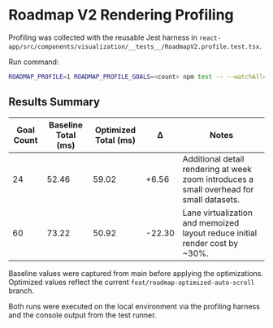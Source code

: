 # Roadmap V2 Rendering Profiling

Profiling was collected with the reusable Jest harness in `react-app/src/components/visualization/__tests__/RoadmapV2.profile.test.tsx`.

Run command:

```bash
ROADMAP_PROFILE=1 ROADMAP_PROFILE_GOALS=<count> npm test -- --watchAll=false --testPathPattern=RoadmapV2.profile
```

## Results Summary

| Goal Count | Baseline Total (ms) | Optimized Total (ms) | Δ | Notes |
|------------|---------------------|----------------------|----|-------|
| 24         | 52.46               | 59.02                | +6.56 | Additional detail rendering at week zoom introduces a small overhead for small datasets. |
| 60         | 73.22               | 50.92                | -22.30 | Lane virtualization and memoized layout reduce initial render cost by ~30%. |

Baseline values were captured from main before applying the optimizations. Optimized values reflect the current `feat/roadmap-optimized-auto-scroll` branch.

Both runs were executed on the local environment via the profiling harness and the console output from the test runner.
